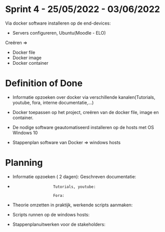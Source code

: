 # Sprint 4 - 25/05/2022 - 03/06/2022

Via docker software installeren op de end-devices:

-	Servers configureren, Ubuntu(Moodle - ELO)

Creëren =>

-	Docker file
-	Docker image
-	Docker container

# Definition of Done


-	Informatie opzoeken over docker via verschillende kanalen(Tutorials, youtube, fora, interne documentatie,...)

-	Docker toepassen op het project, creëren van de docker file, image en container.

-	De nodige software geautomatiseerd installeren op de hosts met OS Windows 10

-	Stappenplan software van Docker => windows hosts

# Planning

-	Informatie opzoeken ( 2 dagen):		Geschreven documentatie: 
-	
						Tutorials, youtube:
						
						Fora:
					
									
-	Theorie omzetten in praktijk, werkende scripts aanmaken:

-	Scripts runnen op de windows hosts:

-	Stappenplanuitwerken voor de stakeholders: 
